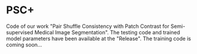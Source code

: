 # PSC+
Code of our work "Pair Shuffle Consistency with Patch Contrast for Semi-supervised Medical Image Segmentation".
The testing code and trained model parameters have been available at the "Release".
The training code is coming soon...
